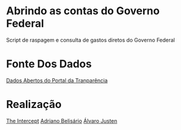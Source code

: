 # Abrindo as contas do Governo Federal
Script de raspagem e consulta de gastos diretos do Governo Federal

# Fonte Dos Dados
[Dados Abertos do Portal da Tranparência](http://transparencia.gov.br/downloads/)

# Realização

[The Intercept](http://theintercept.com/)
[Adriano Belisário](http://twitter.com/belisards/)
[Álvaro Justen](http://twitter.com/turicas/)

